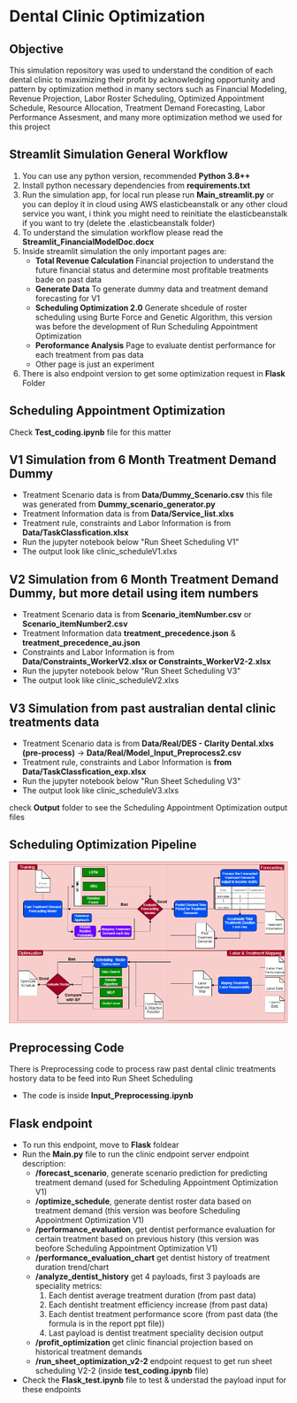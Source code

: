 # Dental Clinic Optimization

## Objective
This simulation repository was used to understand the condition of each dental clinic to maximizing their profit by acknowledging opportunity and pattern by optimization method in many sectors such as Financial Modeling, Revenue Projection, Labor Roster Scheduling, Optimized Appointment Schedule, Resource Allocation, Treatment Demand Forecasting, Labor Performance Assesment, and many more optimization method we used for this project

## Streamlit Simulation General Workflow
1. You can use any python version, recommended **Python 3.8++**
2. Install python necessary dependencies from **requirements.txt**
3. Run the simulation app, for local run please run **Main_streamlit.py** or you can deploy it in cloud using AWS elasticbeanstalk or any other cloud service you want, i think you might need to reinitiate the elasticbeanstalk if you want to try (delete the .elasticbeanstalk folder)
4. To understand the simulation workflow please read the **Streamlit_FinancialModelDoc.docx**
5. Inside streamlit simulation the only important pages are:
    - **Total Revenue Calculation** Financial projection to understand the future financial status and determine most profitable treatments bade on past data
    - **Generate Data** To generate dummy data and treatment demand forecasting for V1
    - **Scheduling Optimization 2.0** Generate shcedule of roster scheduling using Burte Force and Genetic Algorithm, this version was before the development of Run Scheduling Appointment Optimization
    - **Peroformance Analysis** Page to evaluate dentist performance for each treatment from pas data
    - Other page is just an experiment
5. There is also endpoint version to get some optimization request in **Flask** Folder

## Scheduling Appointment Optimization
Check **Test_coding.ipynb** file for this matter
## V1 Simulation from 6 Month Treatment Demand Dummy
- Treatment Scenario data is from **Data/Dummy_Scenario.csv** this file was generated from **Dummy_scenario_generator.py**
- Treatment Information data is from **Data/Service_list.xlxs**
- Treatment rule, constraints and Labor Information is from **Data/TaskClassfication.xlsx**
- Run the jupyter notebook below "Run Sheet Scheduling V1"
- The output look like clinic_scheduleV1.xlxs

## V2 Simulation from 6 Month Treatment Demand Dummy, but more detail using item numbers
- Treatment Scenario data is from **Scenario_itemNumber.csv** or **Scenario_itemNumber2.csv** 
- Treatment Information data **treatment_precedence.json** & **treatment_precedence_au.json**
- Constraints and Labor Information is from **Data/Constraints_WorkerV2.xlsx or Constraints_WorkerV2-2.xlsx**
- Run the jupyter notebook below "Run Sheet Scheduling V3"
- The output look like clinic_scheduleV2.xlxs

## V3 Simulation from past australian dental clinic treatments data
- Treatment Scenario data is from **Data/Real/DES - Clarity Dental.xlxs (pre-process)** -> **Data/Real/Model_Input_Preprocess2.csv**
- Treatment rule, constraints and Labor Information is **from Data/TaskClassfication_exp.xlsx**
- Run the jupyter notebook below "Run Sheet Scheduling V3"
- The output look like clinic_scheduleV3.xlxs

check **Output** folder to see the Scheduling Appointment Optimization output files

## Scheduling Optimization Pipeline
![Schedule Optimization Pipeline](GAIA_Pipeline.png)


## Preprocessing Code
There is Preprocessing code to process raw past dental clinic treatments hostory data to be feed into Run Sheet Scheduling
- The code is inside **Input_Preprocessing.ipynb**

## Flask endpoint
- To run this endpoint, move to **Flask** foldear
- Run the **Main.py** file to run the clinic endpoint server
    endpoint description:
    - **/forecast_scenario**, generate scenario prediction for predicting treatment demand (used for Scheduling Appointment Optimization V1)
    - **/optimize_schedule**, generate dentist roster data based on treatment demand (this version was beofore Scheduling Appointment Optimization V1)
    - **/performance_evaluation**, get dentist performance evaluation for certain treatment  based on previous history (this version was beofore Scheduling Appointment Optimization V1)
    - **/performance_evaluation_chart** get dentist history of treatment duration trend/chart
    - **/analyze_dentist_history** get 4 payloads, first 3 payloads are speciality metrics: 
        1. Each dentist average treatment duration (from past data)
        2. Each dentisht treatment efficiency increase (from past data)
        3. Each dentist treatment performance score (from past data (the formula is in the report ppt file))
        4. Last payload is dentist treatment speciality decision output
    - **/profit_optimization** get clinic financial projection based on historical treatment demands
    - **/run_sheet_optimization_v2-2** endpoint request to get run sheet scheduling V2-2 (inside **test_coding.ipynb** file)
- Check the **Flask_test.ipynb** file to test & understad the payload input for these endpoints


